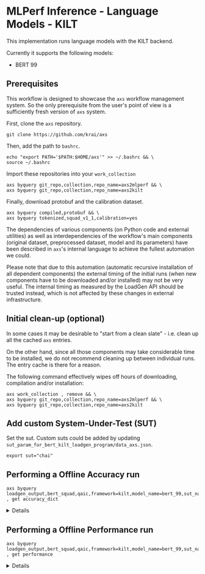 # MLPerf Inference - Language Models - KILT
This implementation runs language models with the KILT backend.

Currently it supports the following models:
- BERT 99

## Prerequisites

This workflow is designed to showcase the `axs` workflow management system.
So the only prerequisite from the user's point of view is a sufficiently fresh version of `axs` system.

First, clone the `axs` repository.
```
git clone https://github.com/krai/axs
```

Then, add the path to `bashrc`.
```
echo "export PATH='$PATH:$HOME/axs'" >> ~/.bashrc && \
source ~/.bashrc
```

Import these repositories into your `work_collection`
```
axs byquery git_repo,collection,repo_name=axs2mlperf && \
axs byquery git_repo,collection,repo_name=axs2kilt
```

Finally, download protobuf and the calibration dataset.
```
axs byquery compiled,protobuf && \
axs byquery tokenized,squad_v1_1,calibration=yes
```

The dependencies of various components (on Python code and external utilities) as well as interdependencies of the workflow's main components (original dataset, preprocessed dataset, model and its parameters) have been described in `axs`'s internal language to achieve the fullest automation we could.

Please note that due to this automation (automatic recursive installation of all dependent components) the external timing of the initial runs (when new components have to be downloaded and/or installed) may not be very useful. The internal timing as measured by the LoadGen API should be trusted instead, which is not affected by these changes in external infrastructure.


## Initial clean-up (optional)

In some cases it may be desirable to "start from a clean slate" - i.e. clean up all the cached `axs` entries.

On the other hand, since all those components may take considerable time to be installed, we do not recommend cleaning up between individual runs.
The entry cache is there for a reason.

The following command effectively wipes off hours of downloading, compilation and/or installation:
```
axs work_collection , remove && \
axs byquery git_repo,collection,repo_name=axs2mlperf && \
axs byquery git_repo,collection,repo_name=axs2kilt
```

## Add custom System-Under-Test (SUT)

Set the sut. Custom suts could be added by updating `sut_param_for_bert_kilt_loadgen_program/data_axs.json`.
```
export sut="chai"
```

## Performing a Offline Accuracy run

```
axs byquery loadgen_output,bert_squad,qaic,framework=kilt,model_name=bert_99,sut_name=${SUT},loadgen_mode=AccuracyOnly,loadgen_scenario=Offline,loadgen_target_qps=1,loadgen_dataset_size=10833,loadgen_buffer_size=10833 , get accuracy_dict
```
<details>
<pre>
{'exact_match': 82.53547776726585, 'f1': 90.11113134712532}
</pre>
</details>

## Performing a Offline Performance run
```
axs byquery loadgen_output,bert_squad,qaic,framework=kilt,model_name=bert_99,sut_name=${SUT},loadgen_mode=PerformanceOnly,loadgen_scenario=Offline,loadgen_target_qps=1,loadgen_dataset_size=10833,loadgen_buffer_size=10833 , get performance
```
<details>
<pre>
677.44
</pre>
</details>
